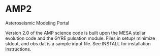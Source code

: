 # AMP2
Asteroseismic Modeling Portal

Version 2.0 of the AMP science code is built upon the MESA stellar evolution code and the GYRE pulsation module.
Files in setup/ minimize stdout, and obs.dat is a sample input file. See INSTALL for installation instructions.
